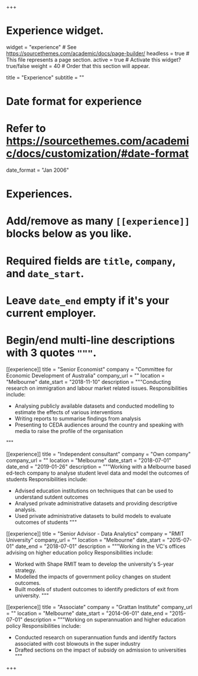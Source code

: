 +++
# Experience widget.
widget = "experience"  # See https://sourcethemes.com/academic/docs/page-builder/
headless = true  # This file represents a page section.
active = true  # Activate this widget? true/false
weight = 40  # Order that this section will appear.

title = "Experience"
subtitle = ""

# Date format for experience
#   Refer to https://sourcethemes.com/academic/docs/customization/#date-format
date_format = "Jan 2006"

# Experiences.
#   Add/remove as many `[[experience]]` blocks below as you like.
#   Required fields are `title`, `company`, and `date_start`.
#   Leave `date_end` empty if it's your current employer.
#   Begin/end multi-line descriptions with 3 quotes `"""`.



[[experience]]
  title = "Senior Economist"
  company = "Committee for Economic Development of Australia"
  company_url = ""
  location = "Melbourne"
  date_start = "2018-11-10"
  description = """Conducting research on immigration and labour market related issues.
  Responsibilities include:
  
  * Analysing publicly available datasets and conducted modelling to estimate the effects of various interventions
  * Writing reports to summarise findings from analysis
  * Presenting to CEDA audiences around the country and speaking with media to raise the profile of the organisation
  
  """

[[experience]]
  title = "Independent consultant"
  company = "Own company"
  company_url = ""
  location = "Melbourne"
  date_start = "2018-07-01"
  date_end = "2019-01-26"
  description = """Working with a Melbourne based ed-tech company to analyse student level data and model the outcomes of students
  Responsibilities include:
  
  * Advised education institutions on techniques that can be used to understand sutdent outcomes
  * Analysed private administrative datasets and providing descriptive analysis.
  * Used private administrative datasets to build models to evaluate outcomes of students
  """
  
[[experience]]
  title = "Senior Advisor - Data Analytics"
  company = "RMIT University"
  company_url = ""
  location = "Melbourne"
  date_start = "2015-07-01"
  date_end = "2018-07-01"
  description = """Working in the VC's offices advising on higher education policy
  Responsibilities include:
  
  * Worked with Shape RMIT team to develop the university's 5-year strategy.
  * Modelled the impacts of government policy changes on student outcomes.
  * Built models of student outcomes to identify predictors of exit from university.
  """

[[experience]]
  title = "Associate"
  company = "Grattan Institute"
  company_url = ""
  location = "Melbourne"
  date_start = "2014-06-01"
  date_end = "2015-07-01"
  description = """Working on superannuation and higher education policy
  Responsibilities include:
  
  * Conducted research on superannuation funds and identify factors associated with cost blowouts in the super industry
  * Drafted sections on the impact of subsidy on admission to universities
  """

+++
